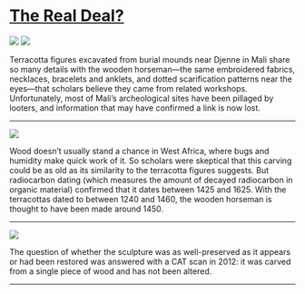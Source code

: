 # [The Real Deal?](http://artstories.artsmia.org/#/stories/2280)

![](http://cdn.dx.artsmia.org/thumbs/tn_null.jpg)
![](http://cdn.dx.artsmia.org/thumbs/tn_mia_2009840.jpg)

Terracotta figures excavated from burial mounds near Djenne in Mali share so many details with the wooden horseman—the same embroidered fabrics, necklaces, bracelets and anklets, and dotted scarification patterns near the eyes—that scholars believe they came from related workshops. Unfortunately, most of Mali’s archeological sites have been pillaged by looters, and information that may have confirmed a link is now lost.

---

![](http://cdn.dx.artsmia.org/thumbs/tn_null.jpg)

Wood doesn’t usually stand a chance in West Africa, where bugs and humidity make quick work of it. So scholars were skeptical that this carving could be as old as its similarity to the terracotta figures suggests. But radiocarbon dating (which measures the amount of decayed radiocarbon in organic material) confirmed that it dates between 1425 and 1625. With the terracottas dated to between 1240 and 1460, the wooden horseman is thought to have been made around 1450.

---

![](http://cdn.dx.artsmia.org/thumbs/tn_null.jpg)

The question of whether the sculpture was as well-preserved as it appears or had been restored was answered with a CAT scan in 2012: it was carved from a single piece of wood and has not been altered.

---
